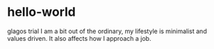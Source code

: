 # hello-world
glagos trial
I am a bit out of the ordinary, my lifestyle is minimalist and values driven. It also affects how I approach a job.

